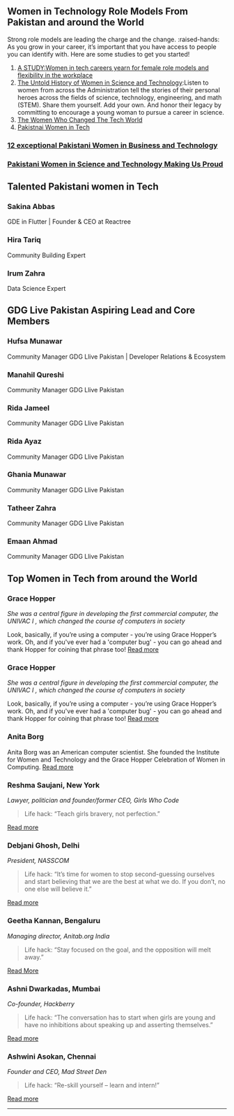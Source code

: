 ## Women in Technology Role Models From Pakistan and around the World

Strong role models are leading the charge and the change. :raised-hands: As you grow in your career, it’s important that you have access to people you can identify with. Here are some studies to get you started!
1. [A STUDY:Women in tech careers yearn for female role models and flexibility in the workplace](https://www.pluralsight.com/content/dam/pluralsight/pdfs/landing-pages/b2c/Women_In_Tech.pdf)
2. [The Untold History of Women in Science and Technology](https://obamawhitehouse.archives.gov/women-in-stem):Listen to women from across the Administration tell the stories of their personal heroes across the fields of science, technology, engineering, and math (STEM). Share them yourself. Add your own. And honor their legacy by committing to encourage a young woman to pursue a career in science.
3. [The Women Who Changed The Tech World](https://www.globalapptesting.com/blog/the-women-who-changed-the-tech-world)
4. [Pakistnai Women in Tech](https://www.womenintechpk.com/)

### [12 exceptional Pakistani Women in Business and Technology](https://www.techjuice.pk/12-exceptional-pakistani-women-in-business-and-technology/)
### [Pakistani Women in Science and Technology Making Us Proud](https://pk.mashable.com/international-womens-day/1646/pakistani-women-in-science-and-technology-making-us-proud)

## Talented Pakistani women in Tech

### Sakina Abbas
GDE in Flutter | Founder & CEO at Reactree

### Hira Tariq
Community Building Expert

### Irum Zahra
Data Science Expert

## GDG Live Pakistan Aspiring Lead and Core Members

### Hufsa Munawar
Community Manager GDG Llive Pakistan | Developer Relations & Ecosystem

### **Manahil Qureshi**
Community Manager GDG Llive Pakistan

### **Rida Jameel**
Community Manager GDG Llive Pakistan

### **Rida Ayaz**
Community Manager GDG Llive Pakistan

### **Ghania Munawar**
Community Manager GDG Llive Pakistan

### **Tatheer Zahra**
Community Manager GDG Llive Pakistan

### **Emaan Ahmad**
Community Manager GDG Llive Pakistan



## Top Women in Tech from around the World

### Grace Hopper
_She was a central figure in developing the first commercial computer, the UNIVAC I  , which changed the course of computers in society_

Look, basically, if you’re using a computer - you’re using Grace Hopper’s work. Oh, and if you've ever had a 'computer bug' - you can go ahead and thank Hopper for coining that phrase too!
[Read more](https://www.biography.com/scientist/grace-hopper)

### Grace Hopper
_She was a central figure in developing the first commercial computer, the UNIVAC I  , which changed the course of computers in society_

Look, basically, if you’re using a computer - you’re using Grace Hopper’s work. Oh, and if you've ever had a 'computer bug' - you can go ahead and thank Hopper for coining that phrase too!
[Read more](https://www.biography.com/scientist/grace-hopper)

### Anita Borg

Anita Borg was an American computer scientist. She founded the Institute for Women and Technology and the Grace Hopper Celebration of Women in Computing.
[Read more](https://anitab.org/about-us/about-anita-borg/)

### Reshma Saujani, New York
_Lawyer, politician and founder/former CEO, Girls Who Code_
> Life hack: “Teach girls bravery, not perfection.”

[Read more](https://reshmasaujani.com/about/)

### Debjani Ghosh, Delhi
_President, NASSCOM_

> Life hack: “It’s time for women to stop second-guessing ourselves and start believing that we are the best at what we do. If you don’t, no one else will believe it.”

[Read more](https://leanin.org/stories/debjani-ghosh)

### Geetha Kannan, Bengaluru
_Managing director, Anitab.org India_
> Life hack: “Stay focused on the goal, and the opposition will melt away.”

[Read More](https://yourstory.com/2018/11/women-equal-crucial-building-tech-world-needs-says-geetha-kannan-md-anitab-org)

### Ashni Dwarkadas, Mumbai
_Co-founder, Hackberry_
> Life hack: “The conversation has to start when girls are young and have no inhibitions about speaking up and asserting themselves.”

[Read more](https://yourstory.com/2016/06/koffeeplace)

### Ashwini Asokan, Chennai
_Founder and CEO, Mad Street Den_
>Life hack: “Re-skill yourself – learn and intern!”

[Read more](http://shenomics.com/ashwini-ashokan/)

---
